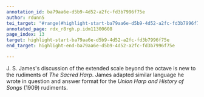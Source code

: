 ```yaml
---
annotation_id: ba79aa6e-d5b9-4d52-a2fc-fd3b7996f75e
author: rdunn5
tei_target: "#range(#highlight-start-ba79aa6e-d5b9-4d52-a2fc-fd3b7996f75e, #highlight-end-ba79aa6e-d5b9-4d52-a2fc-fd3b7996f75e)"
annotated_page: rdx_r8rgh.p.idm11300608
page_index: 13
target: highlight-start-ba79aa6e-d5b9-4d52-a2fc-fd3b7996f75e
end_target: highlight-end-ba79aa6e-d5b9-4d52-a2fc-fd3b7996f75e

---
```

J. S. James's discussion of the extended scale beyond the octave is new to the rudiments of *The Sacred Harp*. James adapted similar language he wrote in question and answer format for the *Union Harp and History of Songs* (1909) rudiments.